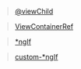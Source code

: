 > [@viewChild](./@viewChild.md)

> [ViewContainerRef](./ViewContainerRef.md)

> [*ngIf](./*ngIf.md)

> [custom-*ngIf](./custom-*ngIf.md)